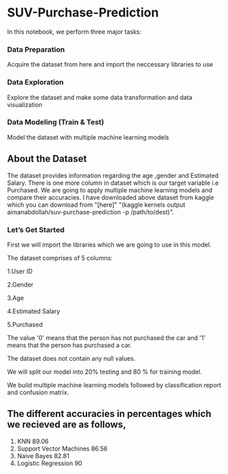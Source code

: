 # SUV-Purchase-Prediction



In this notebook, we perform three major tasks:

### Data Preparation
Acquire the dataset from here and import the neccessary libraries to use

### Data Exploration
Explore the dataset and make some data transformation and data visualization

### Data Modeling (Train & Test)
Model the dataset with multiple machine learning models


## About the Dataset
The dataset provides information regarding the age ,gender and Estimated Salary. There is one more column in dataset which is our target variable i.e Purchased.
We are going to apply multiple machine learning models and compare their accuracies.
I have downloaded above dataset from kaggle which you can download from "[here]" "(kaggle kernels output aimanabdollah/suv-purchase-prediction -p /path/to/dest)".

### Let’s Get Started
First we will import the libraries which we are going to use in this model.


The dataset comprises of 5 columns:

1.User ID

2.Gender

3.Age

4.Estimated Salary

5.Purchased


The value '0' means that the person has not purchased the car and '1' means that the person has purchased a car.



The dataset does not contain any null values.


We will split our model into 20% testing and 80 % for training model.

We build multiple machine learning models followed by classification report and confusion matrix.


## The different accuracies in percentages which we recieved are as follows,
1. KNN 89.06
2. Support Vector Machines 86.56
3. Naive Bayes 82.81
4. Logistic Regression 90
